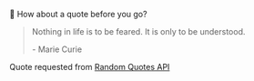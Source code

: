 📣 How about a quote before you go?

> Nothing in life is to be feared. It is only to be understood.
>
> <p>- Marie Curie</p>

Quote requested from [Random Quotes API](https://github.com/lukePeavey/quotable)
